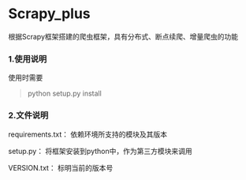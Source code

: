 # Scrapy_plus
根据Scrapy框架搭建的爬虫框架，具有分布式、断点续爬、增量爬虫的功能

### 1.使用说明
使用时需要
> python setup.py install

### 2.文件说明
requirements.txt：
依赖环境所支持的模块及其版本

setup.py：
将框架安装到python中，作为第三方模块来调用

VERSION.txt：
标明当前的版本号
